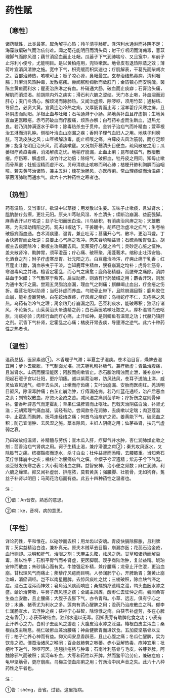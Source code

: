 # 药性赋

## 〔寒性〕

诸药赋性，此类最寒。犀角解乎心热；羚羊清乎肺肝。泽泻利水通淋而补阴不足；海藻散瘿破气而治疝何难。闻之菊花能明目而清头风；射干疗咽闭而消痈毒，薏苡理脚气而除风湿；藕节消瘀血而止吐衄。瓜蒌子下气润肺喘兮、又且宽中，车前子止泻利小便兮，尤能明目。是以黄柏疮用，兜铃嗽医。地骨皮有退热除蒸之效；薄荷叶宜消风清肿之施。宽中下气，枳壳缓而枳实速也；疗肌解表，干葛先而柴胡次之。百部治肺热，咳嗽可止；栀子凉心肾，鼻衄最宜。玄参治结热毒痈，清利咽膈；升麻消风热肿毒，发散疮痍。尝闻腻粉抑肺而敛肛门；金箔镇心而安魂魄。茵陈主黄疸而利水；瞿麦治热淋之有血。朴硝通大肠，破血而止痰癖；石膏治头痛，解肌而消烦渴。前胡除内外之痰实；滑石利六腑之涩结。天门冬止嗽，补血涸而润肝心；麦门冬清心，解烦渴而除肺热。又闻治虚烦、除哕呕，须用竹茹；通秘结、导瘀血，必资大黄。宣黄连治冷热之痢，又厚肠胃而止泻；淫羊藿疗风寒之痹，且补阴虚而助阳。茅根止血与吐衄；石苇通淋于小肠。熟地黄补血且疗虚损；生地黄宣血更医眼疮。赤芍药破血而疗腹痛，烦热亦解；白芍药补虚而生新血，退热尤良。若乃消肿满逐水于牵牛；除毒热杀虫于贯仲。金铃子治疝气而补精血；萱草根治五淋而消乳肿。侧柏叶治血山崩漏之疾；香附子理气血妇人之用。地肤子利膀胱，可洗皮肤之风；山豆根解热毒，能止咽喉之痛。白藓皮去风治筋弱，而疗足顽痹；旋复花明目治头风，而消痰嗽壅。又况荆芥穗清头目便血，疏风散疮之用；瓜蒌根疗黄疸毒痈，消渴解痰之忧。地榆疗崩漏，止血止痢；昆布破疝气，散瘿散瘤。疗伤寒、解虚烦，淡竹叶之功倍；除结气、破瘀血，牡丹皮之用同。知母止嗽而骨蒸退；牡蛎涩精而虚汗收。贝母清痰止咳嗽而利心肺；桔梗开肺利胸膈而治咽喉。若夫黄芩治诸热，兼主五淋；槐花治肠风，亦医痔痢。常山理痰结而治温疟；葶苈泻肺喘而通水气。此六十六种药性之寒者也。

## 〔热性〕

药有温热，又当审详。欲温中以荜拨；用发散以生姜。五味子止嗽痰，且滋肾水；腽肭脐疗劳瘵，更壮元阳。原夫川芎祛风湿、补血清头；续断治崩漏、益筋强脚。麻黄表汗以疗咳逆；韭子壮阳而医白浊。川乌破积，有消痰治风痹之功；天雄散寒，为去湿助精阳之药。观夫川椒达下，干姜暖中。胡芦巴治虚冷之疝气；生卷柏破癥瘕而血通。白术消痰壅、温胃，兼止吐泻；菖蒲开心气、散冷，更治耳聋。丁香快脾胃而止吐逆；良姜止心气痛之攻冲。肉苁蓉填精益肾；石硫黄暖胃驱虫。胡椒主去痰而除冷；秦椒主攻痛而去风。吴茱萸疗心腹之冷气；灵砂定心脏之怔忡。盖夫散肾冷、助脾胃，须荜澄茄；疗心痛、破积聚，用蓬莪术。缩砂止吐泻安胎、化酒食之剂；附子疗虚寒反胃、壮元阳之方。白豆蔻治冷泻，疗痈止痛于乳香；红豆蔻止吐酸，消血杀虫于干漆。岂知鹿茸生精血，腰脊崩漏之均补；虎骨壮筋骨，寒湿毒风之并祛。檀香定霍乱，而心气之痛愈；鹿角秘精髓，而腰脊之痛除。消肿益血于米醋；下气散寒于紫苏。扁豆助脾，则酒有行药破结之用；麝香开窍，则葱为通中发汗之需。尝观五灵脂治崩漏，理血气之刺痛；麒麟竭止血出，疗金疮之伤折。麋茸壮阳以助肾；当归补虚而养血。乌贼骨止带下，且除崩漏目翳；鹿角胶住血崩，能补虚羸劳绝。白花蛇治瘫痪，疗风痒之癣疹；乌梢蛇疗不仁，去疮疡之风热。乌药有治冷气之理；禹余粮乃疗崩漏之因。巴豆利痰水，能破寒积；独活疗诸风，不论新久。山茱萸治头晕遗精之药；白石英医咳嗽吐脓之人。厚朴温胃而去呕胀，消痰亦验；肉桂行血而疗心痛，止汗如神。是则鲫鱼有温胃之功；代赭乃镇肝之剂。沉香下气补肾，定霍乱之心痛；橘皮开胃去痰，导壅滞之逆气。此六十种药性之热者也。

## 〔温性〕

温药总括，医家素谙①。木香理乎气滞；半夏主乎湿痰。苍术治目盲，燥脾去湿宜用；萝卜去膨胀，下气制面尤堪。况夫锺乳粉补肺气，兼疗肺虚；青盐治腹痛，且滋肾水。山药而腰湿能医；阿胶而痢嗽皆止。赤石脂治精浊而止泄，兼补崩中；阳起石暖子宫以壮阳，更疗阴痿。诚以紫菀治嗽，防风祛风，苍耳子透脑止涕，威灵仙宣风通气。细辛去头风，止嗽而疗齿痛；艾叶治崩漏、安胎而医痢红。羌活明目驱风，除湿毒肿痛；白芷止崩治肿，疗痔漏疮痈。若乃红蓝花通经，治产后恶血之余；刘寄奴散血，疗烫火金疮之苦。减风湿之痛则茵芋叶；疗折伤之症则骨碎补。藿香叶辟恶气而定霍乱；草果仁温脾胃而止呕吐。巴戟天治阴疝白浊，补肾尤滋；元胡索理气痛血凝，调经有助。尝闻款冬花润肺，去痰嗽以定喘；肉豆蔻温中，止霍乱而助脾。抚芎走经络之痛；何首乌治疮疥之资。姜黄能下气、破恶血之积；防己宜消肿、去风湿之施。藁本除风，主妇人阴痛之用；仙茅益肾，扶元气虚弱之衰。

乃曰破故纸温肾，补精髓与劳伤；宣木瓜入肝，疗脚气并水肿，杏仁润肺燥止嗽之剂；茴香治疝气肾病之用。诃子生精止渴，兼疗滑泄之疴②；秦艽攻风逐水，又除肢节之痛。槟榔豁痰而逐水，杀寸白虫；杜仲益肾而添精，去腰膝重。当知紫石英疗惊悸崩中之疾；橘核仁治腰痛疝气之瘨。金樱子兮涩遗精；紫苏子兮下气涎。淡豆豉发伤寒之表；大小蓟除诸血之鲜。益智安神，治小便之频数；麻仁润肺，利六腑之燥坚。抑又闻补虚弱、排疮脓，莫若黄芪；强腰脚、壮筋骨，无如狗脊。菟丝子补肾以明目；马蔺花治疝而有益。此五十四种药性之温者也。

注：

①谙：An音安。熟悉的意思。

②疴：ke，音柯，病的意思。

## **〔平性〕**

详论药性，平和惟在。以硇砂而去积；用龙齿以安魂。青皮快膈除膨胀，且利脾胃；芡实益精治白浊，兼补真元。原夫木贼草去目翳，崩漏亦医；花蕊石治金疮，血行则却。决明和肝气，治眼之剂；天麻主头眩，祛风之药。甘草和诸药而解百毒，盖以性平；石斛平胃气而补肾虚，更医脚弱。观乎商陆治肿，复盆益精。琥珀安神而散血；朱砂镇心而有灵。牛膝强足补精，兼疗腰痛；龙骨止汗住泄，更治血崩。甘松理风气而痛止；蒺藜疗风疮而目明。人参润肺宁心，开脾助胃；蒲黄止崩治衄，消瘀调经。岂不以南星醒脾。去惊风痰吐之忧；三棱破积，除血块气滞之症。没石主泄泻而神效；皂角治风痰而响应；桑螵蛸疗遗精之泄，鸭头血医水肿之盛。蛤蚧治劳嗽，牛蒡子疏风壅之痰；全蝎主风瘫，酸枣仁去怔忡之病。尝闻桑寄生益血安胎，且止腰痛；大腹子去膨下气，亦令胃和。小草、远志，俱有宁心之妙；木通、猪苓尤为利水之多。莲肉有清心醒脾之用；没药乃治疮散血之科。郁李仁润肠宣水，去浮肿之疾；茯神宁心益智，除惊悸之疴。白茯苓补虚劳，多在心脾之有眚①；赤茯苓破结血，独利水道以无毒。因知麦芽有助脾化食之功；小麦有止汗养心之力。白附子去面风之游走；大腹皮治水肿之泛溢。椿根白皮主泻血；桑根白皮主喘息。桃仁破瘀血兼治腰痛；神曲健脾胃而进饮食。五加皮坚筋骨以立行；柏子仁养心神而有益。抑又闻安息香辟恶，且止心腹之痛；冬瓜仁醒脾，实为饮食之资。僵蚕治诸风之喉闭；百合敛肺劳之嗽萎。赤小豆解热毒，疮肿宜用；枇杷叶下逆气，哕呕可医。连翘排疮脓与肿毒；石南叶利筋骨与毛皮。谷芽养脾，阿魏除邪气而破积；紫河车补血，大枣和药性以开脾。然而鳖甲治劳疟，兼破症瘕；龟甲坚筋骨，更疗崩疾。乌梅主便血疟痢之用；竹沥治中风声音之失。此六十八种药性之平者也。

注：

①眚：shěng，音省。过错。这里指病。








